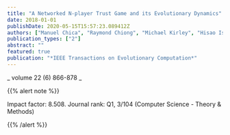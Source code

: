 ```yaml
---
title: "A Networked N-player Trust Game and its Evolutionary Dynamics"
date: 2018-01-01
publishDate: 2020-05-15T15:57:23.089412Z
authors: ["Manuel Chica", "Raymond Chiong", "Michael Kirley", "Hisao Ishibuchi"]
publication_types: ["2"]
abstract: ""
featured: true
publication: "*IEEE Transactions on Evolutionary Computation*"
---
```



_ volume 22 (6) 866-878 _


{{% alert note %}}

Impact factor: 8.508. Journal rank: Q1, 3/104 (Computer Science - Theory & Methods)

{{% /alert %}}


